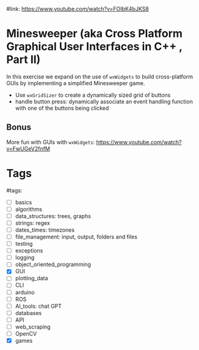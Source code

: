 #link: https://www.youtube.com/watch?v=FOIbK4bJKS8


# Minesweeper (aka Cross Platform Graphical User Interfaces in C++ , Part II)

In this exercise we expand on the use of `wxWidgets` to build cross-platform GUIs by implementing a simplified Minesweeper game.

* Use `wxGridSizer` to create a dynamically sized grid of buttons
* handle button press: dynamically associate an event handling function with one of the buttons being clicked

## Bonus

More fun with GUIs with `wxWidgets`: https://www.youtube.com/watch?v=FwUGeV2fnfM

# Tags

#tags: 
- [ ] basics
- [ ] algorithms
- [ ] data_structures: trees, graphs
- [ ] strings: regex
- [ ] dates_times: timezones
- [ ] file_management: input, output, folders and files
- [ ] testing
- [ ] exceptions
- [ ] logging
- [ ] object_oriented_programming
- [x] GUI
- [ ] plotting_data
- [ ] CLI
- [ ] arduino
- [ ] ROS
- [ ] AI_tools: chat GPT
- [ ] databases
- [ ] API
- [ ] web_scraping
- [ ] OpenCV
- [x] games